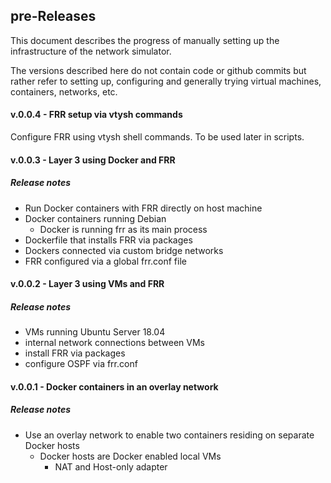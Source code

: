 ## pre-Releases 

This document describes the progress of manually setting up the infrastructure of the 
network simulator. 

The versions described here do not contain code or github commits but rather refer to 
setting up, configuring and generally trying virtual machines, containers, networks, 
etc.


#### v.0.0.4 - FRR setup via vtysh commands

Configure FRR using vtysh shell commands. To be used later in scripts.

#### v.0.0.3 - Layer 3 using Docker and FRR

##### Release notes 

* Run Docker containers with FRR directly on host machine
* Docker containers running Debian
    * Docker is running frr as its main process
* Dockerfile that installs FRR via packages
* Dockers connected via custom bridge networks
* FRR configured via a global frr.conf file


#### v.0.0.2 - Layer 3 using VMs and FRR

##### Release notes

* VMs running Ubuntu Server 18.04
* internal network connections between VMs
* install FRR via packages
* configure OSPF via frr.conf 

#### v.0.0.1 - Docker containers in an overlay network

##### Release notes

* Use an overlay network to enable two containers residing on separate Docker hosts
    * Docker hosts are Docker enabled local VMs
        * NAT and Host-only adapter


